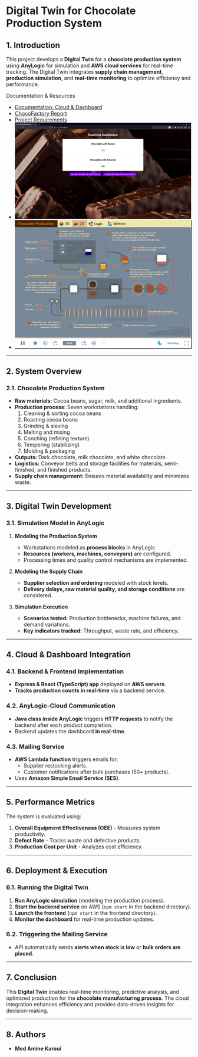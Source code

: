 # Digital Twin for Chocolate Production System

## 1. Introduction
This project develops a **Digital Twin** for a **chocolate production system** using **AnyLogic** for simulation and **AWS cloud services** for real-time tracking. The Digital Twin integrates **supply chain management**, **production simulation**, and **real-time monitoring** to optimize efficiency and performance.

Documentation & Resources
- [Documentation: Cloud & Dashboard](Documentation%20Partie%20Cloud%20%26%20Dashboard.pdf)  
- [ChocoFactory Report](Livrable_%20ChocoFactory.pdf)  
- [Project Requirements](Travail%20Demand%C3%A9.pdf)
- ![Dashboard](dashboard.PNG)
- ![Factory](factory.PNG)

---

## 2. System Overview
### **2.1. Chocolate Production System**
- **Raw materials:** Cocoa beans, sugar, milk, and additional ingredients.
- **Production process:** Seven workstations handling:
  1. Cleaning & sorting cocoa beans
  2. Roasting cocoa beans
  3. Grinding & sieving
  4. Melting and mixing
  5. Conching (refining texture)
  6. Tempering (stabilizing)
  7. Molding & packaging
- **Outputs:** Dark chocolate, milk chocolate, and white chocolate.
- **Logistics:** Conveyor belts and storage facilities for materials, semi-finished, and finished products.
- **Supply chain management:** Ensures material availability and minimizes waste.

---

## 3. Digital Twin Development
### **3.1. Simulation Model in AnyLogic**
1. **Modeling the Production System**  
   - Workstations modeled as **process blocks** in AnyLogic.  
   - **Resources (workers, machines, conveyors)** are configured.  
   - Processing times and quality control mechanisms are implemented.  

2. **Modeling the Supply Chain**
   - **Supplier selection and ordering** modeled with stock levels.
   - **Delivery delays, raw material quality, and storage conditions** are considered.

3. **Simulation Execution**
   - **Scenarios tested:** Production bottlenecks, machine failures, and demand variations.  
   - **Key indicators tracked:** Throughput, waste rate, and efficiency.

---

## 4. Cloud & Dashboard Integration
### **4.1. Backend & Frontend Implementation**
- **Express & React (TypeScript) app** deployed on **AWS servers**.
- **Tracks production counts in real-time** via a backend service.

### **4.2. AnyLogic-Cloud Communication**
- **Java class inside AnyLogic** triggers **HTTP requests** to notify the backend after each product completion.
- Backend updates the dashboard **in real-time**.

### **4.3. Mailing Service**
- **AWS Lambda function** triggers emails for:
  - Supplier restocking alerts.
  - Customer notifications after bulk purchases (50+ products).
- Uses **Amazon Simple Email Service (SES)**.

---

## 5. Performance Metrics
The system is evaluated using:
1. **Overall Equipment Effectiveness (OEE)** - Measures system productivity.
2. **Defect Rate** - Tracks waste and defective products.
3. **Production Cost per Unit** - Analyzes cost efficiency.

---

## 6. Deployment & Execution
### **6.1. Running the Digital Twin**
1. **Run AnyLogic simulation** (modeling the production process).
2. **Start the backend service** on AWS (`npm start` in the backend directory).
3. **Launch the frontend** (`npm start` in the frontend directory).
4. **Monitor the dashboard** for real-time production updates.

### **6.2. Triggering the Mailing Service**
- API automatically sends **alerts when stock is low** or **bulk orders are placed**.

---

## 7. Conclusion
This **Digital Twin** enables real-time monitoring, predictive analysis, and optimized production for the **chocolate manufacturing process**. The cloud integration enhances efficiency and provides data-driven insights for decision-making.

---

## 8. Authors
- **Med Amine Karoui**  
